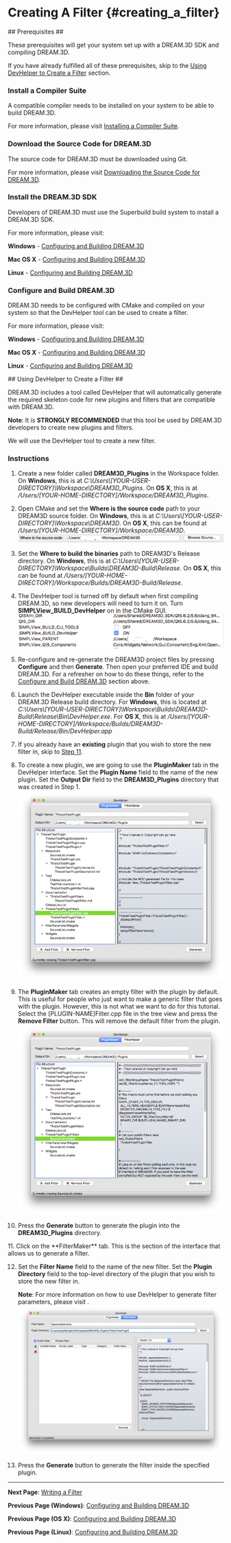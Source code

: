 Creating A Filter {#creating_a_filter}
=========
<a name="prerequisites">
## Prerequisites ##
</a>

These prerequisites will get your system set up with a DREAM.3D SDK and compiling DREAM.3D.

If you have already fulfilled all of these prerequisites, skip to the [Using DevHelper to Create a Filter](#creating_a_filter) section.

<a name="compiler_suite">

### Install a Compiler Suite ###

</a>

A compatible compiler needs to be installed on your system to be able to build DREAM.3D.

For more information, please visit [Installing a Compiler Suite](http://dream3d.bluequartz.net/binaries/Help/DREAM3D/compiler_suite.html).

<a name="downloading_dream3d">

### Download the Source Code for DREAM.3D ###

</a>

The source code for DREAM.3D must be downloaded using Git.

For more information, please visit [Downloading the Source Code for DREAM.3D](http://dream3d.bluequartz.net/binaries/Help/DREAM3D/source_download.html).

<a name="installing_sdk">

### Install the DREAM.3D SDK ###

</a>

Developers of DREAM.3D must use the Superbuild build system to install a DREAM.3D SDK.

For more information, please visit:

**Windows** - <a href="https://github.com/bluequartzsoftware/DREAM3DSuperbuild/blob/develop/docs/Making_an_SDK_Windows.md">Configuring and Building DREAM.3D</a>

**Mac OS X** - <a href="https://github.com/bluequartzsoftware/DREAM3DSuperbuild/blob/develop/docs/Making_an_SDK_OSX.md">Configuring and Building DREAM.3D</a>

**Linux** - <a href="https://github.com/bluequartzsoftware/DREAM3DSuperbuild/blob/develop/docs/Making_an_SDK_Linux.md">Configuring and Building DREAM.3D</a>

<a name="configure_and_build_dream3d">

### Configure and Build DREAM.3D ###

</a>

DREAM.3D needs to be configured with CMake and compiled on your system so that the DevHelper tool can be used to create a filter.

For more information, please visit:

**Windows** - [Configuring and Building DREAM.3D](http://dream3d.bluequartz.net/binaries/Help/DREAM3D/windows_configure_and_build_dream3d.html)

**Mac OS X** - [Configuring and Building DREAM.3D](http://dream3d.bluequartz.net/binaries/Help/DREAM3D/osx_configure_and_build_dream3d.html)

**Linux** - [Configuring and Building DREAM.3D](http://dream3d.bluequartz.net/binaries/Help/DREAM3D/linux_configure_and_build_dream3d.html)

<a name="creating_a_filter">
## Using DevHelper to Create a Filter ##
</a>

DREAM.3D includes a tool called DevHelper that will automatically generate the required skeleton code for new plugins and filters that are compatible with DREAM.3D.

**Note**: It is **STRONGLY RECOMMENDED** that this tool be used by DREAM.3D developers to create new plugins and filters.

We will use the DevHelper tool to create a new filter.

### Instructions ###
1. Create a new folder called **DREAM3D_Plugins** in the Workspace folder.  On **Windows**, this is at *C:\\Users\\[YOUR-USER-DIRECTORY]\\Workspace\\DREAM3D_Plugins*.  On **OS X**, this is at */Users/[YOUR-HOME-DIRECTORY]/Workspace/DREAM3D_Plugins*.

2. Open CMake and set the **Where is the source code** path to your DREAM3D source folder.  On **Windows**, this is at *C:\\Users\\[YOUR-USER-DIRECTORY]\\Workspace\\DREAM3D*.  On **OS X**, this can be found at */Users/[YOUR-HOME-DIRECTORY]/Workspace/DREAM3D*.
![](Images/OSX/source_code_path.png)

3. Set the **Where to build the binaries** path to DREAM3D's Release directory.  On **Windows**, this is at *C:\\Users\\[YOUR-USER-DIRECTORY]\\Workspace\\Builds\\DREAM3D-Build\\Release*.  On **OS X**, this can be found at */Users/[YOUR-HOME-DIRECTORY]/Workspace/Builds/DREAM3D-Build/Release*.

4. The DevHelper tool is turned off by default when first compiling DREAM.3D, so new developers will need to turn it on.  Turn **SIMPLView_BUILD_DevHelper** on in the CMake GUI.
![](Images/enable_devhelper.png)

5. Re-configure and re-generate the DREAM3D project files by pressing **Configure** and then **Generate**.  Then open your preferred IDE and build DREAM.3D.  For a refresher on how to do these things, refer to the [Configure and Build DREAM.3D](#configure_and_build_dream3d) section above.

6. Launch the DevHelper executable inside the **Bin** folder of your DREAM.3D Release build directory.  For **Windows**, this is located at *C:\\Users\\[YOUR-USER-DIRECTORY]\\Workspace\\Builds\\DREAM3D-Build\\Release\\Bin\\DevHelper.exe*.  For **OS X**, this is at */Users/[YOUR-HOME-DIRECTORY]/Workspace/Builds/DREAM3D-Build/Release/Bin/DevHelper.app*

7. If you already have an **existing** plugin that you wish to store the new filter in, skip to [Step 11](#step_11).

8. To create a new plugin, we are going to use the **PluginMaker** tab in the DevHelper interface.  Set the **Plugin Name** field to the name of the new plugin.  Set the **Output Dir** field to the **DREAM3D_Plugins** directory that was created in Step 1.
![](Images/devhelper1.png)

9. The **PluginMaker** tab creates an empty filter with the plugin by default.  This is useful for people who just want to make a generic filter that goes with the plugin.  However, this is not what we want to do for this tutorial.  Select the [PLUGIN-NAME]Filter.cpp file in the tree view and press the **Remove Filter** button.  This will remove the default filter from the plugin.
![](Images/devhelper2.png)

10. Press the **Generate** button to generate the plugin into the **DREAM3D_Plugins** directory.
<a name="step_11">
11. </a> Click on the **FilterMaker** tab.  This is the section of the interface that allows us to generate a filter.

12. Set the **Filter Name** field to the name of the new filter.  Set the **Plugin Directory** field to the top-level directory of the plugin that you wish to store the new filter in.

	**Note**: For more information on how to use DevHelper to generate filter parameters, please visit .
	![](Images/filtermaker1.png)

13. Press the **Generate** button to generate the filter inside the specified plugin.


---
**Next Page**: [Writing a Filter](http://dream3d.bluequartz.net/binaries/Help/DREAM3D/writingafilter.html)

**Previous Page (Windows)**: [Configuring and Building DREAM.3D](http://dream3d.bluequartz.net/binaries/Help/DREAM3D/windows_configure_and_build_dream3d.html)

**Previous Page (OS X)**: [Configuring and Building DREAM.3D](http://dream3d.bluequartz.net/binaries/Help/DREAM3D/osx_configure_and_build_dream3d.html)

**Previous Page (Linux)**: [Configuring and Building DREAM.3D](http://dream3d.bluequartz.net/binaries/Help/DREAM3D/linux_configure_and_build_dream3d.html)